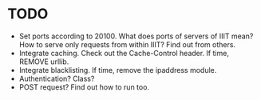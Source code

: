 # TODO

* Set ports according to 20100. What does ports of servers of IIIT mean? How to serve only requests from within IIIT? Find out from others. 
* Integrate caching. Check out the Cache-Control header. If time, REMOVE urllib. 
* Integrate blacklisting. If time, remove the ipaddress module.
* Authentication? Class?
* POST request? Find out how to run too.
